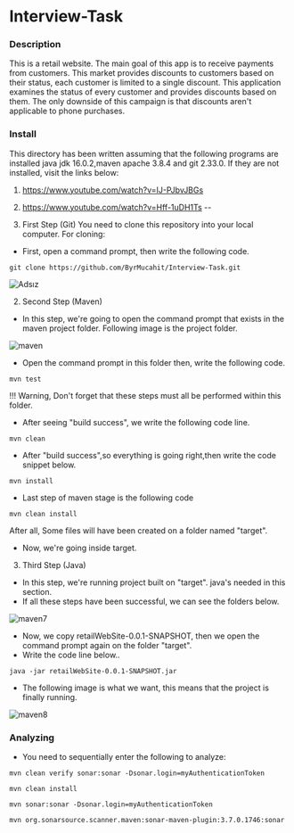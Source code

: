 # Interview-Task

### Description
This is a retail website. The main goal of this app is to receive payments from customers. This market provides discounts to customers based on their status, each customer is limited to a single discount. This application examines the status of every customer and provides discounts based on them. The only downside of this campaign is that discounts aren't applicable to phone purchases.

### Install

This directory has been written assuming that the following programs are installed java jdk 16.0.2,maven apache 3.8.4 and git 2.33.0. 
If they are not installed, visit the links below:
1. https://www.youtube.com/watch?v=IJ-PJbvJBGs
2. https://www.youtube.com/watch?v=Hff-1uDH1Ts
--

1. First Step (Git)
You need to clone this repository into your local computer. 
For cloning:
* First, open a command prompt, then write the following code.<br />
```
git clone https://github.com/ByrMucahit/Interview-Task.git
```

![Adsız](https://user-images.githubusercontent.com/62469567/144896054-983f1d01-05e9-451d-8e7b-75abb5b31556.png)


2. Second Step (Maven)
* In this step, we're going to open the command prompt that exists in the maven project folder.
Following image is the project folder.

![maven](https://user-images.githubusercontent.com/62469567/144897303-fad472bd-7e98-444c-8aa4-a527f32c925b.png)

* Open the command prompt in this folder then, write the following code.
```
mvn test
```

!!! Warning, Don't forget that these steps must all be performed within this folder.


* After seeing "build success", we write the following code line.
```
mvn clean
```

* After "build success",so everything is going right,then write the code snippet below.
```
mvn install
```
* Last step of maven stage is the following code
```
mvn clean install
```
After all, Some files will have been created on a folder named "target".

* Now, we're going inside target.

3. Third Step (Java)
* In this step, we're running  project built on "target". java's needed in this section.
* If all these steps have been successful, we can see the folders  below.


![maven7](https://user-images.githubusercontent.com/62469567/144900709-1325ef90-d99e-4486-a691-46d3f7c10086.png)

* Now, we copy retailWebSite-0.0.1-SNAPSHOT, then we open the command prompt again on the folder "target".
* Write the code line below..
```
java -jar retailWebSite-0.0.1-SNAPSHOT.jar
```
* The following image is what we want, this means that the project is finally running.

![maven8](https://user-images.githubusercontent.com/62469567/144901839-814495a1-ab05-45be-9879-1348aeffce35.png)


### Analyzing

* You need to sequentially  enter the following to analyze:
```
mvn clean verify sonar:sonar -Dsonar.login=myAuthenticationToken
```

```
mvn clean install
```
```
mvn sonar:sonar -Dsonar.login=myAuthenticationToken
```
```
mvn org.sonarsource.scanner.maven:sonar-maven-plugin:3.7.0.1746:sonar
```
